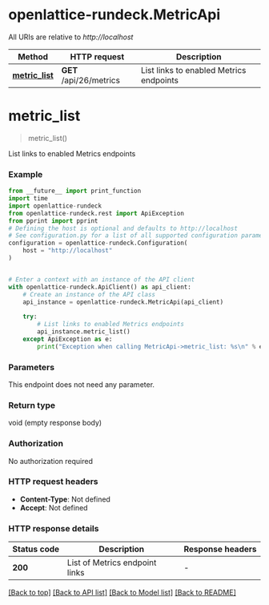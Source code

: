 # openlattice-rundeck.MetricApi

All URIs are relative to *http://localhost*

Method | HTTP request | Description
------------- | ------------- | -------------
[**metric_list**](MetricApi.md#metric_list) | **GET** /api/26/metrics | List links to enabled Metrics endpoints


# **metric_list**
> metric_list()

List links to enabled Metrics endpoints

### Example

```python
from __future__ import print_function
import time
import openlattice-rundeck
from openlattice-rundeck.rest import ApiException
from pprint import pprint
# Defining the host is optional and defaults to http://localhost
# See configuration.py for a list of all supported configuration parameters.
configuration = openlattice-rundeck.Configuration(
    host = "http://localhost"
)


# Enter a context with an instance of the API client
with openlattice-rundeck.ApiClient() as api_client:
    # Create an instance of the API class
    api_instance = openlattice-rundeck.MetricApi(api_client)
    
    try:
        # List links to enabled Metrics endpoints
        api_instance.metric_list()
    except ApiException as e:
        print("Exception when calling MetricApi->metric_list: %s\n" % e)
```

### Parameters
This endpoint does not need any parameter.

### Return type

void (empty response body)

### Authorization

No authorization required

### HTTP request headers

 - **Content-Type**: Not defined
 - **Accept**: Not defined

### HTTP response details
| Status code | Description | Response headers |
|-------------|-------------|------------------|
**200** | List of Metrics endpoint links |  -  |

[[Back to top]](#) [[Back to API list]](../README.md#documentation-for-api-endpoints) [[Back to Model list]](../README.md#documentation-for-models) [[Back to README]](../README.md)

